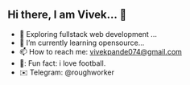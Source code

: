 ## Hi there, I am Vivek... 👋

- 🔭 Exploring fullstack web development ...
- 🌱 I’m currently learning opensource...
- 📫 How to reach me: vivekpande074@gmail.com
- 🍐: Fun fact: i love football.
-  ✉️ Telegram: @roughworker

